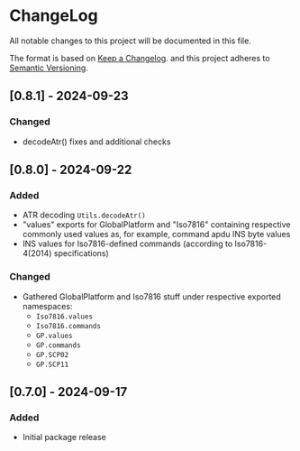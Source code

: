 
# ChangeLog

All notable changes to this project will be documented in this file.

The format is based on [Keep a Changelog](http://keepachangelog.com/).
and this project adheres to [Semantic Versioning](http://semver.org/).

## [0.8.1] - 2024-09-23

### Changed

- decodeAtr() fixes and additional checks

## [0.8.0] - 2024-09-22

### Added

- ATR decoding `Utils.decodeAtr()`
- "values" exports for GlobalPlatform and "Iso7816" containing respective commonly used values as, for example, command apdu INS byte values
- INS values for Iso7816-defined commands (according to Iso7816-4(2014) specifications)

### Changed

- Gathered GlobalPlatform and Iso7816 stuff under respective exported namespaces:
    - `Iso7816.values`
    - `Iso7816.commands`
    - `GP.values`
    - `GP.commands`
    - `GP.SCP02`
    - `GP.SCP11`

## [0.7.0] - 2024-09-17

### Added
- Initial package release